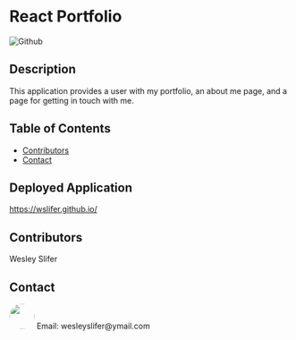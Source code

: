 # React Portfolio

![Github](https://img.shields.io/github/last-commit/wslifer/react_portfolio)

## Description

This application provides a user with my portfolio, an about me page, and a page for getting in touch with me.

## Table of Contents

- [Contributors](##Contributors)
- [Contact](##Contact)

## Deployed Application

https://wslifer.github.io/

## Contributors

Wesley Slifer

## Contact

<img src="https://avatars.githubusercontent.com/wslifer" style="width: 45px; height: 45px; border-radius:100%;">
Email: wesleyslifer@ymail.com
